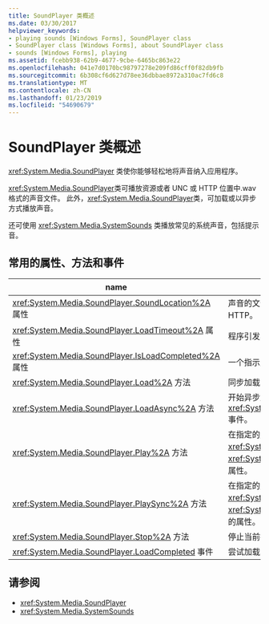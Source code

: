 ```yaml
---
title: SoundPlayer 类概述
ms.date: 03/30/2017
helpviewer_keywords:
- playing sounds [Windows Forms], SoundPlayer class
- SoundPlayer class [Windows Forms], about SoundPlayer class
- sounds [Windows Forms], playing
ms.assetid: fcebb938-62b9-4677-9cbe-6465bc863e22
ms.openlocfilehash: 041e7d0170bc98797278e209fd86cff0f82db9fb
ms.sourcegitcommit: 6b308cf6d627d78ee36dbbae8972a310ac7fd6c8
ms.translationtype: MT
ms.contentlocale: zh-CN
ms.lasthandoff: 01/23/2019
ms.locfileid: "54690679"
---
```

# <a name="soundplayer-class-overview"></a>SoundPlayer 类概述
<xref:System.Media.SoundPlayer> 类使你能够轻松地将声音纳入应用程序。  
  
 <xref:System.Media.SoundPlayer>类可播放资源或者 UNC 或 HTTP 位置中.wav 格式的声音文件。 此外，<xref:System.Media.SoundPlayer>类，可加载或以异步方式播放声音。  
  
 还可使用 <xref:System.Media.SystemSounds> 类播放常见的系统声音，包括提示音。  
  
## <a name="commonly-used-properties-methods-and-events"></a>常用的属性、方法和事件  
  
|name|描述|  
|----------|-----------------|  
|<xref:System.Media.SoundPlayer.SoundLocation%2A> 属性|声音的文件路径或 Web 地址。 可接受的值可以是 UNC 或 HTTP。|  
|<xref:System.Media.SoundPlayer.LoadTimeout%2A> 属性|程序引发异常前等待加载声音的毫秒数。 默认值为 10 秒。|  
|<xref:System.Media.SoundPlayer.IsLoadCompleted%2A> 属性|一个指示声音是否加载完毕的布尔值。|  
|<xref:System.Media.SoundPlayer.Load%2A> 方法|同步加载声音。|  
|<xref:System.Media.SoundPlayer.LoadAsync%2A> 方法|开始异步加载声音。 加载完成后，它会发出<xref:System.Media.SoundPlayer.OnLoadCompleted%2A>事件。|  
|<xref:System.Media.SoundPlayer.Play%2A> 方法|在指定的声音<xref:System.Media.SoundPlayer.SoundLocation%2A>或<xref:System.Media.SoundPlayer.Stream%2A>新线程中的属性。|  
|<xref:System.Media.SoundPlayer.PlaySync%2A> 方法|在指定的声音<xref:System.Media.SoundPlayer.SoundLocation%2A>或<xref:System.Media.SoundPlayer.Stream%2A>当前线程中的属性。|  
|<xref:System.Media.SoundPlayer.Stop%2A> 方法|停止当前播放的任何声音。|  
|<xref:System.Media.SoundPlayer.LoadCompleted> 事件|尝试加载声音后引发。|  
  
## <a name="see-also"></a>请参阅
- <xref:System.Media.SoundPlayer>
- <xref:System.Media.SystemSounds>
